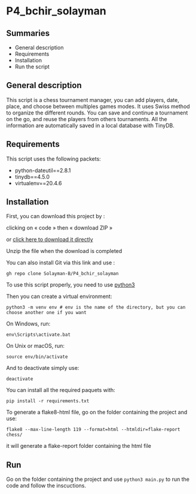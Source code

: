 # P4_bchir_solayman

Summaries
---------

* General description
* Requirements
* Installation
* Run the script

General description
-------------

This script is a chess tournament manager, you can add players, date, place, and choose between multiples games modes.
It uses Swiss method to organize the different rounds. You can save and continue a tournament on the go, and reuse the players from others tournaments.
All the information are automatically saved in a local database with TinyDB.

Requirements
---------

This script uses the following packets:

* python-dateutil==2.8.1
* tinydb==4.5.0
* virtualenv==20.4.6

Installation
------------

First, you can download this project by :

clicking on « code » then « download ZIP »

or [click here to download it directly](https://github.com/Solayman-B/P4_bchir_solayman/archive/refs/heads/main.zip)

Unzip the file when the download is completed

You can also install Git via this link and use :

    gh repo clone Solayman-B/P4_bchir_solayman


To use this script properly, you need to use [python3](https://www.python.org/downloads/)

Then you can create a virtual environment:

    python3 -m venv env # env is the name of the directory, but you can choose another one if you want

On Windows, run:

    env\Scripts\activate.bat

On Unix or macOS, run:

    source env/bin/activate

And to deactivate simply use:

    deactivate

You can install all the required paquets with:

    pip install -r requirements.txt

To generate a flake8-html file, go on the folder containing the project and use:

    flake8 --max-line-length 119 --format=html --htmldir=flake-report chess/

it will generate a flake-report folder containing the html file

Run
---

Go on the folder containing the project and use `python3 main.py` to run the code and follow the inscuctions.


